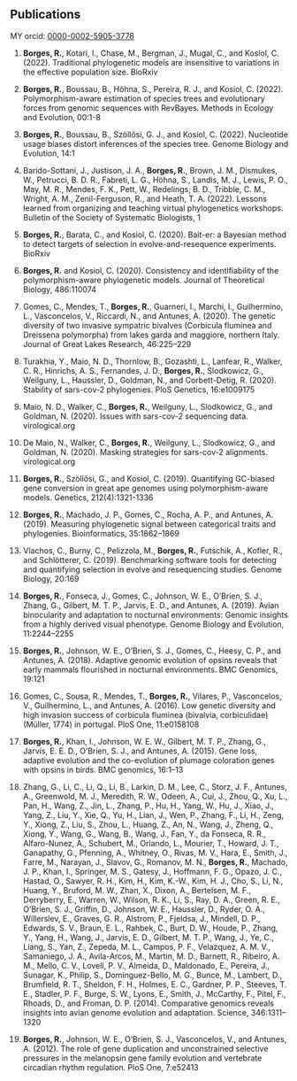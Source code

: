 ## Publications

MY orcid: [0000-0002-5905-3778](https://orcid.org/0000-0002-5905-3778)

1.	**Borges, R.**, Kotari, I., Chase, M., Bergman, J., Mugal, C., and Kosiol, C. (2022). Traditional phylogenetic models are insensitive to variations in the effective population size. BioRxiv

2.	**Borges, R.**, Boussau, B., Höhna, S., Pereira, R. J., and Kosiol, C. (2022). Polymorphism-aware estimation of species trees and evolutionary forces from genomic sequences with RevBayes. Methods in Ecology and Evolution, 00:1-8

3.	**Borges, R.**, Boussau, B., Szöllősi, G. J., and Kosiol, C. (2022). Nucleotide usage biases distort inferences of the species tree. Genome Biology and Evolution, 14:1

4.	Barido-Sottani, J., Justison, J. A., **Borges, R.**, Brown, J. M., Dismukes, W., Petrucci, B. D. R., Fabreti, L. G., Höhna, S., Landis, M. J., Lewis, P. O., May, M. R., Mendes, F. K., Pett, W., Redelings, B. D., Tribble, C. M., Wright, A. M., Zenil-Ferguson, R., and Heath, T. A. (2022). Lessons learned from organizing and teaching virtual phylogenetics workshops. Bulletin of the Society of Systematic Biologists, 1

5.	**Borges, R.**, Barata, C., and Kosiol, C. (2020). Bait-er: a Bayesian method to detect targets of selection in evolve-and-resequence experiments. BioRxiv

6.	**Borges, R.** and Kosiol, C. (2020). Consistency and identifiability of the polymorphism-aware phylogenetic models. Journal of Theoretical Biology, 486:110074

7.	Gomes, C., Mendes, T., **Borges, R.**, Guarneri, I., Marchi, I., Guilhermino, L., Vasconcelos, V., Riccardi, N., and Antunes, A. (2020). The genetic diversity of two invasive sympatric bivalves (Corbicula fluminea and Dreissena polymorpha) from lakes garda and maggiore, northern Italy. Journal of Great Lakes Research, 46:225–229

8.	Turakhia, Y., Maio, N. D., Thornlow, B., Gozashti, L., Lanfear, R., Walker, C. R., Hinrichs, A. S., Fernandes, J. D., **Borges, R.**, Slodkowicz, G., Weilguny, L., Haussler, D., Goldman, N., and Corbett-Detig, R. (2020). Stability of sars-cov-2 phylogenies. PloS Genetics, 16:e1009175

9.	Maio, N. D., Walker, C., **Borges, R.**, Weilguny, L., Slodkowicz, G., and Goldman, N. (2020). Issues with sars-cov-2 sequencing data. virological.org

10.	De Maio, N., Walker, C., **Borges, R.**, Weilguny, L., Slodkowicz, G., and Goldman, N. (2020). Masking strategies for sars-cov-2 alignments. virological.org

11.	**Borges, R.**, Szöllősi, G., and Kosiol, C. (2019). Quantifying GC-biased gene conversion in great ape genomes using polymorphism-aware models. Genetics, 212(4):1321-1336

12.	**Borges, R.**, Machado, J. P., Gomes, C., Rocha, A. P., and Antunes, A. (2019). Measuring phylogenetic signal between categorical traits and phylogenies. Bioinformatics, 35:1862–1869

13.	Vlachos, C., Burny, C., Pelizzola, M., **Borges, R.**, Futschik, A., Kofler, R., and Schlötterer, C. (2019). Benchmarking software tools for detecting and quantifying selection in evolve and resequencing studies. Genome Biology, 20:169

14.	**Borges, R.**, Fonseca, J., Gomes, C., Johnson, W. E., O’Brien, S. J., Zhang, G., Gilbert, M. T. P., Jarvis, E. D., and Antunes, A. (2019). Avian binocularity and adaptation to nocturnal environments: Genomic insights from a highly derived visual phenotype. Genome Biology and Evolution, 11:2244–2255

15.	**Borges, R.**, Johnson, W. E., O’Brien, S. J., Gomes, C., Heesy, C. P., and Antunes, A. (2018). Adaptive genomic evolution of opsins reveals that early mammals flourished in nocturnal environments. BMC Genomics, 19:121

16.	Gomes, C., Sousa, R., Mendes, T., **Borges, R.**, Vilares, P., Vasconcelos, V., Guilhermino, L., and Antunes, A. (2016). Low genetic diversity and high invasion success of corbicula fluminea (bivalvia, corbiculidae) (Müller, 1774) in portugal. PloS One, 11:e0158108

17.	****Borges, R.****, Khan, I., Johnson, W. E. W., Gilbert, M. T. P., Zhang, G., Jarvis, E. E. D., O’Brien, S. J., and Antunes, A. (2015). Gene loss, adaptive evolution and the co-evolution of plumage coloration genes with opsins in birds. BMC genomics, 16:1–13

18.	Zhang, G., Li, C., Li, Q., Li, B., Larkin, D. M., Lee, C., Storz, J. F., Antunes, A., Greenwold, M. J., Meredith, R. W., Odeen, A., Cui, J., Zhou, Q., Xu, L., Pan, H., Wang, Z., Jin, L., Zhang, P., Hu, H., Yang, W., Hu, J., Xiao, J., Yang, Z., Liu, Y., Xie, Q., Yu, H., Lian, J., Wen, P., Zhang, F., Li, H., Zeng, Y., Xiong, Z., Liu, S., Zhou, L., Huang, Z., An, N., Wang, J., Zheng, Q., Xiong, Y., Wang, G., Wang, B., Wang, J., Fan, Y., da Fonseca, R. R., Alfaro-Nunez, A., Schubert, M., Orlando, L., Mourier, T., Howard, J. T., Ganapathy, G., Pfenning, A., Whitney, O., Rivas, M. V., Hara, E., Smith, J., Farre, M., Narayan, J., Slavov, G., Romanov, M. N., **Borges, R.**, Machado, J. P., Khan, I., Springer, M. S., Gatesy, J., Hoffmann, F. G., Opazo, J. C., Hastad, O., Sawyer, R. H., Kim, H., Kim, K.-W., Kim, H. J., Cho, S., Li, N., Huang, Y., Bruford, M. W., Zhan, X., Dixon, A., Bertelsen, M. F., Derryberry, E., Warren, W., Wilson, R. K., Li, S., Ray, D. A., Green, R. E., O’Brien, S. J., Griffin, D., Johnson, W. E., Haussler, D., Ryder, O. A., Willerslev, E., Graves, G. R., Alstrom, P., Fjeldsa, J., Mindell, D. P., Edwards, S. V., Braun, E. L., Rahbek, C., Burt, D. W., Houde, P., Zhang, Y., Yang, H., Wang, J., Jarvis, E. D., Gilbert, M. T. P., Wang, J., Ye, C., Liang, S., Yan, Z., Zepeda, M. L., Campos, P. F., Velazquez, A. M. V., Samaniego, J. A., Avila-Arcos, M., Martin, M. D., Barnett, R., Ribeiro, A. M., Mello, C. V., Lovell, P. V., Almeida, D., Maldonado, E., Pereira, J., Sunagar, K., Philip, S., Dominguez-Bello, M. G., Bunce, M., Lambert, D., Brumfield, R. T., Sheldon, F. H., Holmes, E. C., Gardner, P. P., Steeves, T. E., Stadler, P. F., Burge, S. W., Lyons, E., Smith, J., McCarthy, F., Pitel, F., Rhoads, D., and Froman, D. P. (2014). Comparative genomics reveals insights into avian genome evolution and adaptation. Science, 346:1311–1320

19.	****Borges, R.****, Johnson, W. E., O’Brien, S. J., Vasconcelos, V., and Antunes, A. (2012). The role of gene duplication and unconstrained selective pressures in the melanopsin gene family evolution and vertebrate circadian rhythm regulation. PloS One, 7:e52413
